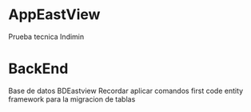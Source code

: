 # AppEastView
Prueba tecnica Indimin

# BackEnd
Base de datos BDEastview 
Recordar aplicar comandos first code entity framework para la migracion de tablas


